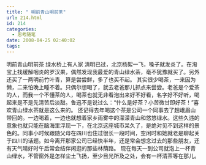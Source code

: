 ```yaml
---
title: " 明前青山明前茶"
url: 214.html
id: 214
categories:
  - 思考随笔
date: 2008-04-25 02:40:02
tags:
---
```


明前青山明前茶 绿水桥上有人家 清明已过，北京杨絮一飞，嗓子就发炎了。在淘宝上找缓解咽炎的罗汉果，偶然发现我最爱的青山绿水茶，毫不犹豫就买了。另外还买了一两明前竹叶青，算是尝尝鲜，多了也买不起。 其实很少喝茶，一来因为懒，二来怕晚上睡不着。只偶尔想喝了，就去老爸那儿抓点来尝尝。老爸是个爱茶的人，而我一个不懂茶的人，喝茶也就无非看泡出来好不好看，名字好不好听，喝起来是不是先清苦后淡甜。鲁迅不是说过么：“什么是好茶？小苦微甘即好茶！”喜欢青山绿水茶就是这么来的。 还记得去年喝这个茶是公司一个同事去了趟峨眉山带回的。一边喝着，一边也就想着家乡雨雾中的濛濛青山和悠悠绿水。这些久违的意象也就只能在脑海里浮现一下，在北京这座城市呆久了，是绝对见不到这样的景色的。同事小时候跟随父母在四川也住过很长一段时间，空闲时和她就老是聊起关于四川的话题。如今离开那家公司已经快半年，还是常会想念过去的那些朋友，还有天气晴好时午后常会结伴闲逛的那些林荫路。 现在每天一到公司就泡上一杯青山绿水，不管窗外是怎样尘土飞扬，至少目光所及之处，会有一杯清茶等在那儿。